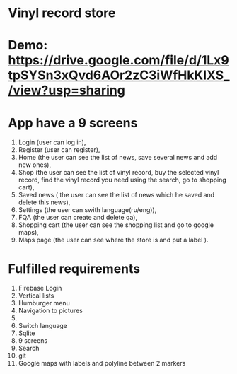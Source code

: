 # Vinyl record store
# Demo: https://drive.google.com/file/d/1Lx9tpSYSn3xQvd6AOr2zC3iWfHkKIXS_/view?usp=sharing
# App have a 9 screens
1. Login (user can log in),
2. Register (user can register),
3. Home (the user can see the list of news, save several news and add new ones),
4. Shop (the user can see the list of vinyl record,
       buy the selected vinyl record,
       find the vinyl record you need using the search,
       go to shopping cart),
5. Saved news ( the user can see the list of news which he saved and delete this news),
6. Settings (the user can swith language(ru/eng)),
7. FQA (the user can create and delete qa),
8. Shopping cart (the user can see the shopping list and go to google maps),
9. Maps page (the user can see where the store is and put a label ).
# Fulfilled requirements
1. Firebase Login
2. Vertical lists
3. Humburger menu
4. Navigation to pictures
5.
6. Switch language
7. Sqlite
8. 9 screens
9. Search
10. git
11. Google maps with labels and polyline between 2 markers 
